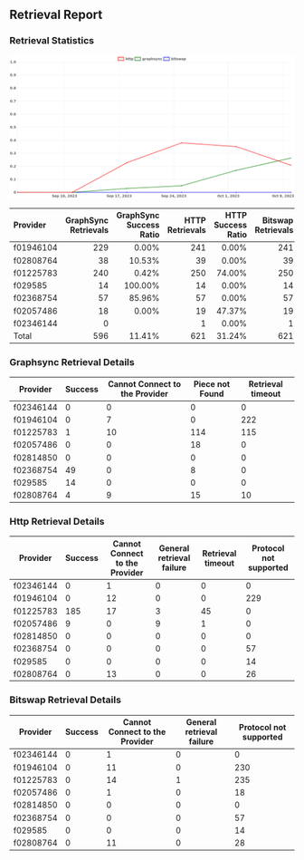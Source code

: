 ## Retrieval Report
### Retrieval Statistics
<img src="https://raw.githubusercontent.com/data-preservation-programs/filplus-checker-assets/main/filecoin-project/filecoin-plus-large-datasets/issues/2140/1696845282830.png"/>

| Provider  | GraphSync Retrievals | GraphSync Success Ratio | HTTP Retrievals | HTTP Success Ratio | Bitswap Retrievals | Bitswap Success Ratio |
| :-------- | -------------------: | ----------------------: | --------------: | -----------------: | -----------------: | --------------------: |
| f01946104 |                  229 |                   0.00% |             241 |              0.00% |                241 |                 0.00% |
| f02808764 |                   38 |                  10.53% |              39 |              0.00% |                 39 |                 0.00% |
| f01225783 |                  240 |                   0.42% |             250 |             74.00% |                250 |                 0.00% |
| f029585   |                   14 |                 100.00% |              14 |              0.00% |                 14 |                 0.00% |
| f02368754 |                   57 |                  85.96% |              57 |              0.00% |                 57 |                 0.00% |
| f02057486 |                   18 |                   0.00% |              19 |             47.37% |                 19 |                 0.00% |
| f02346144 |                    0 |                         |               1 |              0.00% |                  1 |                 0.00% |
| Total     |                  596 |                  11.41% |             621 |             31.24% |                621 |                 0.00% |

### Graphsync Retrieval Details
| Provider  | Success | Cannot Connect to the Provider | Piece not Found | Retrieval timeout |
| --------- | ------- | ------------------------------ | --------------- | ----------------- |
| f02346144 | 0       | 0                              | 0               | 0                 |
| f01946104 | 0       | 7                              | 0               | 222               |
| f01225783 | 1       | 10                             | 114             | 115               |
| f02057486 | 0       | 0                              | 18              | 0                 |
| f02814850 | 0       | 0                              | 0               | 0                 |
| f02368754 | 49      | 0                              | 8               | 0                 |
| f029585   | 14      | 0                              | 0               | 0                 |
| f02808764 | 4       | 9                              | 15              | 10                |

### Http Retrieval Details
| Provider  | Success | Cannot Connect to the Provider | General retrieval failure | Retrieval timeout | Protocol not supported |
| --------- | ------- | ------------------------------ | ------------------------- | ----------------- | ---------------------- |
| f02346144 | 0       | 1                              | 0                         | 0                 | 0                      |
| f01946104 | 0       | 12                             | 0                         | 0                 | 229                    |
| f01225783 | 185     | 17                             | 3                         | 45                | 0                      |
| f02057486 | 9       | 0                              | 9                         | 1                 | 0                      |
| f02814850 | 0       | 0                              | 0                         | 0                 | 0                      |
| f02368754 | 0       | 0                              | 0                         | 0                 | 57                     |
| f029585   | 0       | 0                              | 0                         | 0                 | 14                     |
| f02808764 | 0       | 13                             | 0                         | 0                 | 26                     |

### Bitswap Retrieval Details
| Provider  | Success | Cannot Connect to the Provider | General retrieval failure | Protocol not supported |
| --------- | ------- | ------------------------------ | ------------------------- | ---------------------- |
| f02346144 | 0       | 1                              | 0                         | 0                      |
| f01946104 | 0       | 11                             | 0                         | 230                    |
| f01225783 | 0       | 14                             | 1                         | 235                    |
| f02057486 | 0       | 1                              | 0                         | 18                     |
| f02814850 | 0       | 0                              | 0                         | 0                      |
| f02368754 | 0       | 0                              | 0                         | 57                     |
| f029585   | 0       | 0                              | 0                         | 14                     |
| f02808764 | 0       | 11                             | 0                         | 28                     |
